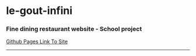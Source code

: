 # le-gout-infini

### Fine dining restaurant website - School project

[Github Pages Link To Site](https://cur-53.github.io/le-gout-infini/)

---
